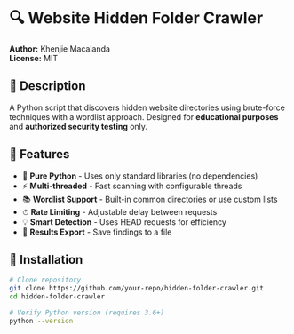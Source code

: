 # 🔍 Website Hidden Folder Crawler  
**Author:** Khenjie Macalanda  
**License:** MIT  

## 📝 Description  
A Python script that discovers hidden website directories using brute-force techniques with a wordlist approach. Designed for **educational purposes** and **authorized security testing** only.

## 🌟 Features  
- 🐍 **Pure Python** - Uses only standard libraries (no dependencies)  
- ⚡ **Multi-threaded** - Fast scanning with configurable threads  
- 📚 **Wordlist Support** - Built-in common directories or use custom lists  
- ⏱ **Rate Limiting** - Adjustable delay between requests  
- 💡 **Smart Detection** - Uses HEAD requests for efficiency  
- 📂 **Results Export** - Save findings to a file  

## 🚀 Installation  
```bash
# Clone repository
git clone https://github.com/your-repo/hidden-folder-crawler.git
cd hidden-folder-crawler

# Verify Python version (requires 3.6+)
python --version